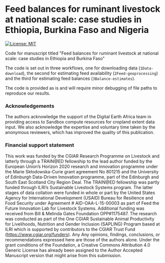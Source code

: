 # Feed balances for ruminant livestock at national scale: case studies in Ethiopia, Burkina Faso and Nigeria
 
[![License: MIT](https://img.shields.io/badge/License-MIT-yellow.svg)](https://opensource.org/licenses/MIT)

Code for manuscript titled "Feed balances for ruminant livestock at national scale: case studies in 
Ethiopia and Burkina Faso"

The code is set out in three workflows, one for downloading data (`1Data-download`), the second for estimating feed availability (`2Feed-geoprocessing`) and the third for estimating feed balances (`3Balance-estimates`).

The code is provided as is and will require minor debugging of file paths to reproduce our results.

  
### Acknowledgements
The authors acknowledge the support of the Digital Earth Africa team in providing access to Sandbox compute resources for cropland extent data input. We also acknowledge the expertise and voluntary time taken by the anonymous reviewers, which has improved the quality of this publication. 

### Financial support statement 
This work was funded by the CGIAR Research Programme on Livestock and latterly through a TRAIN@ED fellowship to the lead author funded by the European Union’s Horizon 2020 research and innovation programme under the Marie Skłodowska-Curie grant agreement No 801215 and the University of Edinburgh Data-Driven Innovation programme, part of the Edinburgh and South East Scotland City Region Deal. The TRAIN@ED fellowship was partly funded through ILRI’s Sustainable Livestock Systems program. The latter stages of data collation were funded in whole or part by the United States Agency for International Development (USAID) Bureau for Resilience and Food Security under Agreement # AID-OAA-L-15-00003 as part of Feed the Future Innovation Lab for Livestock Systems. Additional funding was received from Bill & Melinda Gates Foundation OPP#1175487. The research was conducted as part of the One CGIAR Sustainable Animal Productivity for Livelihoods, Nutrition and Gender Inclusion (SAPLING) Program based at ILRI which is supported by contributors to the CGIAR Trust Fund (https://www.cgiar.org/funders). Any Any opinions, findings, conclusions, or recommendations expressed here are those of the authors alone. Under the grant conditions of the Foundation, a Creative Commons Attribution 4.0 Generic License has already been assigned to the Author Accepted Manuscript version that might arise from this submission. 